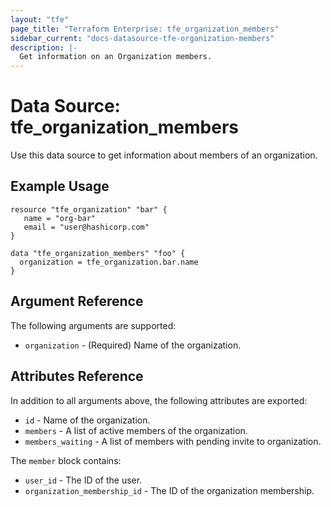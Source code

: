 ```yaml
---
layout: "tfe"
page_title: "Terraform Enterprise: tfe_organization_members"
sidebar_current: "docs-datasource-tfe-organization-members"
description: |-
  Get information on an Organization members.
---
```


# Data Source: tfe_organization_members

Use this data source to get information about members of an organization.

## Example Usage

```hcl
resource "tfe_organization" "bar" {
   name = "org-bar"
   email = "user@hashicorp.com"
}

data "tfe_organization_members" "foo" {
  organization = tfe_organization.bar.name
}
```

## Argument Reference

The following arguments are supported:
* `organization` - (Required) Name of the organization.

## Attributes Reference

In addition to all arguments above, the following attributes are exported:

* `id` - Name of the organization.
* `members` - A list of active members of the organization.
* `members_waiting` - A list of members with pending invite to organization.

The `member` block contains:

* `user_id` - The ID of the user.
* `organization_membership_id` - The ID of the organization membership.